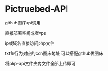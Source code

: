 # Pictruebed-API
github图床api调用

直接部署空间或者vps


ip或域名直接访问php文件

txt每行为对应的cdn图床地址
可以搭配github做图床


将php-api文件夹内文件全部上传即可
